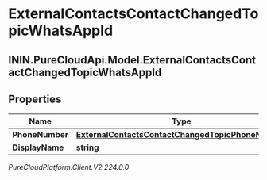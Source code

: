 # ExternalContactsContactChangedTopicWhatsAppId

## ININ.PureCloudApi.Model.ExternalContactsContactChangedTopicWhatsAppId

## Properties

|Name | Type | Description | Notes|
|------------ | ------------- | ------------- | -------------|
| **PhoneNumber** | [**ExternalContactsContactChangedTopicPhoneNumber**](ExternalContactsContactChangedTopicPhoneNumber) |  | [optional] |
| **DisplayName** | **string** |  | [optional] |



_PureCloudPlatform.Client.V2 224.0.0_
